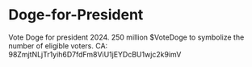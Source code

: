 # Doge-for-President
Vote Doge for president 2024. 250 million $VoteDoge to symbolize the number of eligible voters.  CA: 98ZmjtNLjTr1yih6D7fdFm8ViU1jEYDcBU1wjc2k9imV
